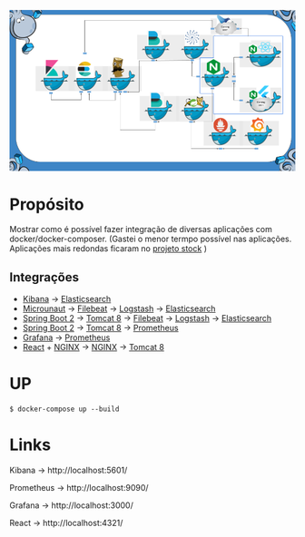 [![Watch the video](./__docs__/ki-es-lo-be.png)](https://youtu.be/UaKkDRIWFsw)




# Propósito

Mostrar como é possível fazer integração de diversas aplicações com docker/docker-composer.
(Gastei o menor termpo possível nas aplicações. Aplicações mais redondas ficaram no [projeto stock](https://github.com/Espigah/stock) )

## Integrações

* [Kibana](https://www.elastic.co/pt/products/kibana) -> [Elasticsearch](https://www.elastic.co/pt/products/elasticsearch)
* [Microunaut](https://micronaut.io/) -> [Filebeat](https://www.elastic.co/pt/products/beats/filebeat) -> [Logstash](https://www.elastic.co/pt/products/logstash) ->  [Elasticsearch](https://www.elastic.co/pt/products/elasticsearch)
* [Spring Boot 2](https://spring.io/projects/spring-boot) -> [Tomcat 8](https://tomcat.apache.org/download-80.cgi) -> [Filebeat](https://www.elastic.co/pt/products/beats/filebeat) -> [Logstash](https://www.elastic.co/pt/products/logstash) ->  [Elasticsearch](https://www.elastic.co/pt/products/elasticsearch)
* [Spring Boot 2](https://spring.io/projects/spring-boot) -> [Tomcat 8](https://tomcat.apache.org/download-80.cgi) -> [Prometheus](https://prometheus.io/)
* [Grafana](https://grafana.com/) -> [Prometheus](https://prometheus.io/)
* [React](https://pt-br.reactjs.org/)  + [NGINX](https://www.nginx.com/) -> [NGINX](https://www.nginx.com/) -> [Tomcat 8](https://tomcat.apache.org/download-80.cgi) 


# UP
    $ docker-compose up --build

# Links

Kibana -> http://localhost:5601/

Prometheus -> http://localhost:9090/

Grafana -> http://localhost:3000/

React -> http://localhost:4321/


